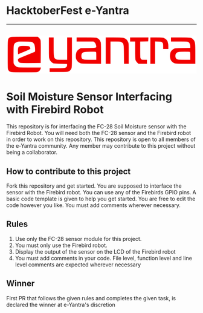 # HacktoberFest e-Yantra

---
![e-Yantra](logo.png "e-Yantra")
---

# Soil Moisture Sensor Interfacing with Firebird Robot

This repository is for interfacing the FC-28 Soil Moisture sensor with the Firebird Robot. You will need both the FC-28 sensor and the Firebird robot in order to work on this repository. This repository is open to all members of the e-Yantra community. Any member may contribute to this project without being a collaborator.

## How to contribute to this project
Fork this repository and get started. You are supposed to interface the sensor with the Firebird robot. You can use any of the Firebirds GPIO pins. A basic code template is given to help you get started. You are free to edit the code however you like. You must add comments wherever necessary.

## Rules
1. Use only the FC-28 sensor module for this project.
2. You must only use the Firebird robot.
3. Display the output of the sensor on the LCD of the Firebird robot
4. You must add comments in your code. File level, function level and line level comments are expected wherever necessary

## Winner
First PR that follows the given rules and completes the given task, is declared the winner at e-Yantra's discretion